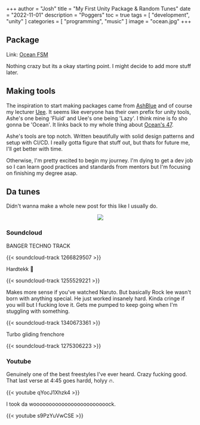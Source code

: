 +++
author = "Josh"
title = "My First Unity Package & Random Tunes"
date = "2022-11-01"
description = "Poggers"
toc = true
tags = [
    "development",
    "unity"
]
categories = [
    "programming",
    "music"
]
image = "ocean.jpg"
+++
<!--more-->

## Package
Link: [Ocean FSM](https://github.com/Macawls/OceanFSM) 

Nothing crazy but its a okay starting point. I might decide to add more stuff later.

## Making tools
The inspiration to start making packages came from [AshBlue](https://github.com/ashblue) and of course my lecturer [Uee](https://github.com/Uncle-Uee). It seems like everyone has their own prefix for unity tools, Ashe's one being 
'Fluid' and Uee's one being 'Lazy'. I think mine is fo sho gonna be 'Ocean'. It links back to my whole thing about [Ocean's 47](https://macawls.dev/blog/post/an-explanation-on-oceans-47/). 

Ashe's tools are top notch. Written beautifully with solid design patterns and setup with CI/CD. I really gotta figure that stuff out, but thats for future me, I'll get better with time.

Otherwise, I'm pretty excited to begin my journey. I'm dying to get a dev job so I can learn good practices and standards from mentors but I'm focusing on finishing my degree asap. 

## Da tunes

Didn't wanna make a whole new post for this like I usually do.

<center>

![](https://i.imgur.com/klhHGBA.jpg)

</center>

### Soundcloud

BANGER TECHNO TRACK

{{< soundcloud-track 1266829507 >}}

Hardtekk 💙

{{< soundcloud-track 1255529221 >}}

Makes more sense if you've watched Naruto. But basically Rock lee wasn't born with anything special. He just 
worked insanely hard. Kinda cringe if you will but I fucking love it. Gets me pumped to keep going when I'm stuggling with something.

{{< soundcloud-track 1340673361 >}}

Turbo gliding frenchore

{{< soundcloud-track 1275306223 >}}


### Youtube

Genuinely one of the best freestyles I've ever heard. Crazy fucking good. That last verse at 4:45 goes hardd, holyy 🔥.

{{< youtube qYocJ1Xhzk4 >}}


I took da woooooooooooooooooooooooock. 

{{< youtube s9PzYuVwCSE >}}


